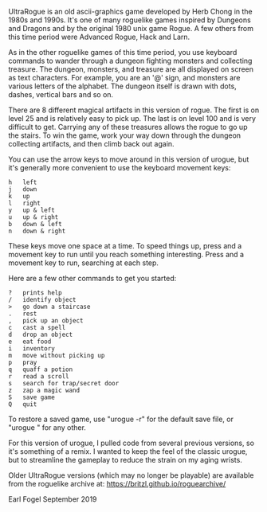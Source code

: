 UltraRogue is an old ascii-graphics game developed by Herb Chong in the
1980s and 1990s.  It's one of many roguelike games inspired by Dungeons and
Dragons and by the original 1980 unix game Rogue.  A few others from
this time period were Advanced Rogue, Hack and Larn.

As in the other roguelike games of this time period, you use keyboard
commands to wander through a dungeon fighting monsters and collecting
treasure.  The dungeon, monsters, and treasure are all displayed on screen
as text characters.  For example, you are an '@' sign, and monsters are
various letters of the alphabet.  The dungeon itself is drawn with dots,
dashes, vertical bars and so on.

There are 8 different magical artifacts in this version of rogue.
The first is on level 25 and is relatively easy to pick up.  The last is
on level 100 and is very difficult to get.  Carrying any of these
treasures allows the rogue to go up the stairs.  To win the game, 
work your way down through the dungeon collecting artifacts, and then climb
back out again.

You can use the arrow keys to move around in this version of urogue, but
it's generally more convenient to use the keyboard movement keys:

    h	left                            
    j	down                            
    k	up                              
    l	right                           
    y	up & left                       
    u	up & right                      
    b	down & left                     
    n	down & right

These keys move one space at a time. To speed things up, press <SHIFT> and
a movement key to run until you reach something interesting.  Press <CTRL>
and a movement key to run, searching at each step.

Here are a few other commands to get you started:

    ?	prints help
    /	identify object                 
    >	go down a staircase
    .	rest
    ,	pick up an object
    c	cast a spell
    d	drop an object
    e	eat food
    i	inventory
    m	move without picking up
    p	pray
    q	quaff a potion
    r	read a scroll
    s	search for trap/secret door
    z	zap a magic wand
    S	save game
    Q	quit

To restore a saved game, use "urogue -r" for the default save file,
or "urogue <filename>" for any other.

For this version of urogue, I pulled code from several previous versions,
so it's something of a remix.  I wanted to keep the feel of the classic
urogue, but to streamline the gameplay to reduce the strain on my aging
wrists.

Older UltraRogue versions (which may no longer be playable) are available
from the roguelike archive at: https://britzl.github.io/roguearchive/

Earl Fogel
September 2019
